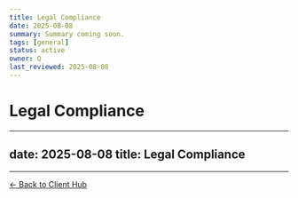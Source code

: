 ```yaml
---
title: Legal Compliance
date: 2025-08-08
summary: Summary coming soon.
tags: [general]
status: active
owner: Q
last_reviewed: 2025-08-08
---
```

# Legal Compliance

---
date: 2025-08-08
title: Legal Compliance
---

---
[← Back to Client Hub](https://www.builtbyrays.com/Client-Vault/portal)
